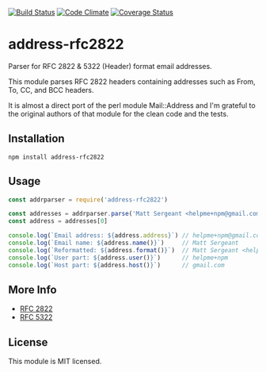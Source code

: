 [![Build Status][ci-img]][ci-url]
[![Code Climate][clim-img]][clim-url]
[![Coverage Status][cov-img]][cov-url]

# address-rfc2822

Parser for RFC 2822 & 5322 (Header) format email addresses.

This module parses RFC 2822 headers containing addresses such as From, To, CC, and BCC headers.

It is almost a direct port of the perl module Mail::Address and I'm grateful to the original authors of that module for the clean code and the tests.

## Installation

`npm install address-rfc2822`

## Usage

<!-- prettier-ignore -->
```js
const addrparser = require('address-rfc2822')

const addresses = addrparser.parse('Matt Sergeant <helpme+npm@gmail.com>')
const address = addresses[0]

console.log(`Email address: ${address.address}`) // helpme+npm@gmail.com
console.log(`Email name: ${address.name()}`)     // Matt Sergeant
console.log(`Reformatted: ${address.format()}`)  // Matt Sergeant <helpme+npm@gmail.com>
console.log(`User part: ${address.user()}`)      // helpme+npm
console.log(`Host part: ${address.host()}`)      // gmail.com
```

## More Info

- [RFC 2822](https://tools.ietf.org/html/rfc2822)
- [RFC 5322](https://tools.ietf.org/html/rfc5322)

## License

This module is MIT licensed.

[ci-img]: https://github.com/haraka/node-address-rfc2822/actions/workflows/ci.yml/badge.svg
[ci-url]: https://github.com/haraka/node-address-rfc2822/actions/workflows/ci.yml
[cov-img]: https://codecov.io/github/haraka/node-address-rfc2822/coverage.svg
[cov-url]: https://codecov.io/github/haraka/node-address-rfc2822?branch=master
[clim-img]: https://codeclimate.com/github/haraka/haraka-plugin-template/badges/gpa.svg
[clim-url]: https://codeclimate.com/github/haraka/haraka-plugin-template
